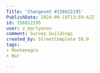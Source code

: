 ```yaml
---
Title: 'Changeset #156822195'
PublishDate: 2024-09-19T13:59:42Z
id: 156822195
user: v_martyanov
comment: Survey buildings
created_by: StreetComplete 59.0
tags:
- Montenegro
- Bar

---
```

